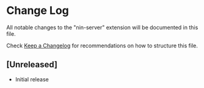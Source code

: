 # Change Log

All notable changes to the "nin-server" extension will be documented in this file.

Check [Keep a Changelog](http://keepachangelog.com/) for recommendations on how to structure this file.

## [Unreleased]

- Initial release